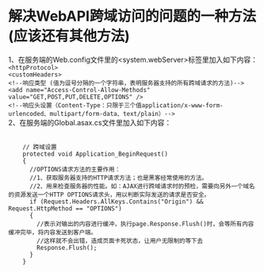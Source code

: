 # 解决WebAPI跨域访问的问题的一种方法(应该还有其他方法)<br/>
1、在服务端的Web.config文件里的<system.webServer>标签里加入如下内容：
    `<httpProtocol>`<br/>
      `<customHeaders>`<br/>
        `<!--响应类型 (值为逗号分隔的一个字符串，表明服务器支持的所有跨域请求的方法)-->`<br/>
        `<add name="Access-Control-Allow-Methods" value="GET,POST,PUT,DELETE,OPTIONS" />`<br/>
        `<!--响应头设置（Content-Type：只限于三个值application/x-www-form-urlencoded、multipart/form-data、text/plain）-->`<br/>
        <add name="Access-Control-Allow-Headers" value="x-requested-with,content-type" />
        <!--如果设置 Access-Control-Allow-Origin:*，则允许所有域名的脚本访问该资源-->
        <add name="Access-Control-Allow-Origin" value="*" />
        <!--<add name="Access-Control-Allow-Origin" value="http://domain1.com, http://domain2.com" />  设置允许跨域访问的网址-->
      </customHeaders>
    </httpProtocol>
2、在服务端的Global.asax.cs文件里加入如下内容：
 <pre>
   <code>
    // 跨域设置
    protected void Application_BeginRequest()
    {
      //OPTIONS请求方法的主要作用：
      //1、获取服务器支持的HTTP请求方法；也是黑客经常使用的方法。
      //2、用来检查服务器的性能。如：AJAX进行跨域请求时的预检，需要向另外一个域名的资源发送一个HTTP OPTIONS请求头，用以判断实际发送的请求是否安全。
      if (Request.Headers.AllKeys.Contains("Origin") && Request.HttpMethod == "OPTIONS")
      {
        //表示对输出的内容进行缓冲，执行page.Response.Flush()时，会等所有内容缓冲完毕，将内容发送到客户端。
        //这样就不会出错，造成页面卡死状态，让用户无限制的等下去
        Response.Flush();
      }
    }
</code>
 </pre>
